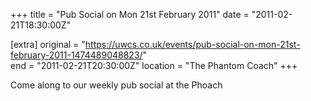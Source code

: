 +++
title = "Pub Social on Mon 21st February 2011"
date = "2011-02-21T18:30:00Z"

[extra]
original = "https://uwcs.co.uk/events/pub-social-on-mon-21st-february-2011-1474489048823/"    
end = "2011-02-21T20:30:00Z"
location = "The Phantom Coach"
+++

Come along to our weekly pub social at the Phoach

